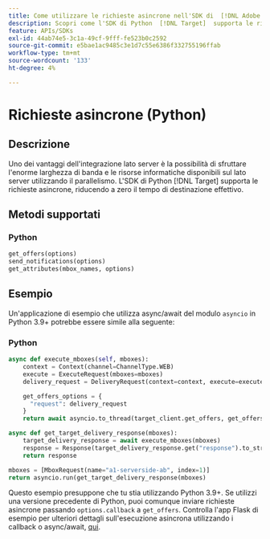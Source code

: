 ```yaml
---
title: Come utilizzare le richieste asincrone nell'SDK di  [!DNL Adobe Target] Python
description: Scopri come l'SDK di Python  [!DNL Target]  supporta le richieste asincrone, riducendo a zero il tempo di destinazione effettivo.
feature: APIs/SDKs
exl-id: 44ab74e5-3c1a-49cf-9fff-fe523b0c2592
source-git-commit: e5bae1ac9485c3e1d7c55e6386f332755196ffab
workflow-type: tm+mt
source-wordcount: '133'
ht-degree: 4%

---
```


# Richieste asincrone (Python)

## Descrizione

Uno dei vantaggi dell&#39;integrazione lato server è la possibilità di sfruttare l&#39;enorme larghezza di banda e le risorse informatiche disponibili sul lato server utilizzando il parallelismo. L&#39;SDK di Python [!DNL Target] supporta le richieste asincrone, riducendo a zero il tempo di destinazione effettivo.

## Metodi supportati

### Python

```python {line-numbers="true"}
get_offers(options)
send_notifications(options)
get_attributes(mbox_names, options)
```

## Esempio

Un&#39;applicazione di esempio che utilizza async/await del modulo `asyncio` in Python 3.9+ potrebbe essere simile alla seguente:

### Python

```python {line-numbers="true"}
async def execute_mboxes(self, mboxes):
    context = Context(channel=ChannelType.WEB)
    execute = ExecuteRequest(mboxes=mboxes)
    delivery_request = DeliveryRequest(context=context, execute=execute)

    get_offers_options = {
      "request": delivery_request
    }
    return await asyncio.to_thread(target_client.get_offers, get_offers_options)

async def get_target_delivery_response(mboxes):
    target_delivery_response = await execute_mboxes(mboxes)
    response = Response(target_delivery_response.get("response").to_str(), status=200, mimetype='application/json')
    return response

mboxes = [MboxRequest(name="a1-serverside-ab", index=1)]
return asyncio.run(get_target_delivery_response(mboxes)
```

Questo esempio presuppone che tu stia utilizzando Python 3.9+. Se utilizzi una versione precedente di Python, puoi comunque inviare richieste asincrone passando `options.callback` a `get_offers`. Controlla l&#39;app Flask di esempio per ulteriori dettagli sull&#39;esecuzione asincrona utilizzando i callback o async/await, [qui](https://github.com/adobe/target-python-sdk/blob/main/samples/app.py).
